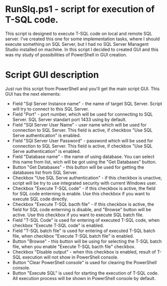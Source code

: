 # RunSlq.ps1 - script for execution of T-SQL code. 
This script is designed to execute T-SQL code on local and remote SQL server. 
I've created this one for some implementation tasks, where I should execute something on SQL Server, but
I had no SQL Server Managent Studio installed on machine.
In this script I decided to created GUI and this was my study of possibilities of PowerShell in GUI creation.
# Script GUI description
Just run this script from PowerShell and you'll get the main script GUI.
This GUI has the next elements:
- Field "Sql Server Instance name" - the name of target SQL Server. Script will try to connect to this SQL Server.
- Field "Port" - port number, which will be used for connecting to SQL Server. SQL Server standart port 1433 using by default.
- Field "SQl Server User Name" - user name which will be used for connection to SQL Server. This field is active, if checkbox "Use SQL Serve authentication" is enabled.
- Field "SQl Server User Password" - password which will be used for connection to SQL Server. This field is active, if checkbox "Use SQL Serve authentication" is enabled.
- Field "Database name" - the name of using database. You can select this name from list, wich will be got using the "Get Databases" button.
- Button "Get Databases" - this button will be used for getting the databases list from SQL Server.
- Checkbox "Use SQL Serve authentication" - if this checkbox is unactive, script will be try to use integrated security with current Windows user.
- Checkbox "Execute T-SQL code" - if this checkbox is active, the field for SQL code enterning is enable. Use this checkbox if you want to execute SQL code directly.
- Checkbox "Execute T-SQL bacth file" - if this checkbox is active, the field for SQL code enterning is disable, and "Browse" button will be active. Use this checkbox if you want to execute SQL batch file.
- Field "T-SQL Code" is used for entering of executed T-SQL code, when checkbox "Execute T-SQL code" is enabled.
- Field "T-SQL batch file" is used for entering of executed T-SQL batch file, when checkbox "Execute T-SQL batch file" is enabled.
- Button "Browse" - this button will be using for selecting the T-SQL batch file, when you enable "Execute T-SQL bacth file" checkbox.
- Checkbox "Disable output" - when this checkbox is enabled, result of T-SQL execution will not show in PowerShell console.
- Button "Clear PowerShell console" is used for clearing the PowerShell console.
- Button "Execute SQL" is used for starting the execution of T-SQL code. All execution process will be shown in PowerShell console by default.
